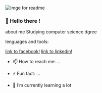 ![imge for readme](https://www.google.com/url?sa=i&url=https%3A%2F%2Fwww.techrevolve.com%2Fhow-game-development-can-bring-a-next-wave-of-change%2F&psig=AOvVaw2V7Dgi2tDsGztCKGXJ7FUI&ust=1621612001251000&source=images&cd=vfe&ved=0CAIQjRxqFwoTCLDqg9LN2PACFQAAAAAdAAAAABAK)




### 👋 Hello there !


about me 
Studying computer seience dgree




lenguages and tools:


[link to facebook!](https://www.facebook.com/amir.gefen.5/)
[link to linkedin!](https://www.linkedin.com/in/amir-gefen/)



- 📫 How to reach me: ...

- ⚡ Fun fact: ...

- 🌱 I’m currently learning a lot
